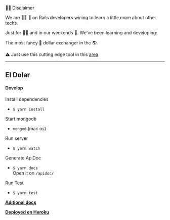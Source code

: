 🤷‍♂️ Disclaimer

We are 👨👨 💎 on Rails developers wining to learn a little more about other techs.

Just for 🕺🎉 and in our weekends 🍻. We've been learning and developing:

The most fancy 🧐 dollar exchanger in the 🌎.

:warning: Just use this cutting edge tool in this [area][1]

[1]:https://www.google.com/maps/place/R%C3%ADo+Cuarto,+Cordoba/@-33.1244019,-64.377209,13z/data=!3m1!4b1!4m5!3m4!1s0x95d2000fbdd02247:0xc58d0a705d7cc0e3!8m2!3d-33.1231585!4d-64.3493441

--------


El Dolar
--------

#### Develop
Install dependencies
* ```$ yarn install```

Start mongodb
* ```mongod``` (mac os)

Run server
* ```$ yarn watch```

Generate ApiDoc
* ```$ yarn docs```  
Open it on `/apidoc/`

Run Test
* ```$ yarn test```

[**Aditional docs**](https://gitlab.com/edudepetris/eldolar/wikis/Tutorials-&-Sources)

[**Deployed on Heroku**](https://glacial-dusk-89024.herokuapp.com/api/v1/exchanges/now)